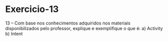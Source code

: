 # Exercicio-13
13 – Com base nos conhecimentos adquiridos nos materiais disponibilizados pelo professor, explique e exemplifique o que é: a) Activity b) Intent
